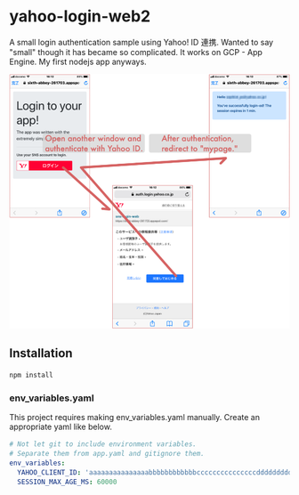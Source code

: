 yahoo-login-web2
===

A small login authentication sample using Yahoo! ID 連携. Wanted to say "small" though it has became so complicated. It works on GCP - App Engine. My first nodejs app anyways.

![](media/media.png)

## Installation

```bash
npm install
```

### env_variables.yaml

This project requires making env_variables.yaml manually. Create an appropriate yaml like below.

```yaml
# Not let git to include environment variables.
# Separate them from app.yaml and gitignore them.
env_variables:
  YAHOO_CLIENT_ID: 'aaaaaaaaaaaaaaabbbbbbbbbbbbcccccccccccccccddddddddddddd-'
  SESSION_MAX_AGE_MS: 60000
```
